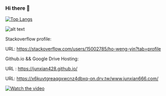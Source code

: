 ### Hi there 👋

<!--
**junxian428/junxian428** is a ✨ _special_ ✨ repository because its `README.md` (this file) appears on your GitHub profile.

Here are some ideas to get you started:

- 🔭 I’m currently working on ...
- 🌱 I’m currently learning ...
- 👯 I’m looking to collaborate on ...
- 🤔 I’m looking for help with ...
- 💬 Ask me about ...
- 📫 How to reach me: ...
- 😄 Pronouns: ...
- ⚡ Fun fact: ...
-->

[![Top Langs](https://github-readme-stats.vercel.app/api/top-langs/?username=junxian428&layout=compact)](https://github.com/anuraghazra/github-readme-stats)

![alt text](https://user-images.githubusercontent.com/58724748/105654285-a8185780-5ef8-11eb-8333-d8cc3ff950f8.gif)

Stackoverflow profile:

URL: https://stackoverflow.com/users/15002785/ho-weng-yin?tab=profile

Github.io && Google Drive Hosting:

URL : https://junxian428.github.io/

URL: https://x6kuvtgreaqgxwcnz4dbxq-on.drv.tw/www.junxian666.com/



[![Watch the video](https://mir-s3-cdn-cf.behance.net/project_modules/fs/f4296731256533.5648cb85dc506.jpg)](https://youtu.be/wfHaH1Xvws8)

